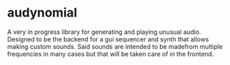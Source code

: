 # audynomial

A very in progress library for generating and playing unusual audio.
Designed to be the backend for a gui sequencer and synth that allows making custom sounds.
Said sounds are intended to be madefrom multiple frequencies in many cases but that will be taken care of in the frontend.
